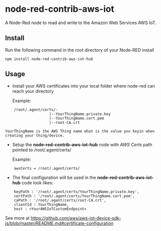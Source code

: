 node-red-contrib-aws-iot
====================

A Node-Red node to read and write to the Amazon Web Services AWS IoT.

Install
-------

Run the following command in the root directory of your Node-RED install

    npm install node-red-contrib-aws-iot-hub


Usage
-----
					
+ Install your AWS certificates into your local folder where node-red can reach your directory
	
	Example: 
```
	/root/.agent/certs/-
					|--YourThingName.private.key
					|--YourThingName.cert.pem
					|--root-CA.crt
```
	YourThingName is the AWS Thing name what is the value you keyin when creating your thing/device.
	
+ Setup the **node-red-contrib-aws-iot-hub** node with *AWS Certs* path pointed to /root/.agent/certs/
	
	Example: 
```
	awsCerts = /root/.agent/certs/
```

+ The final configuration will be used in the **node-red-contrib-aws-iot-hub** code look likes:

```
	keyPath : '/root/.agent/certs/YourThingName.private.key',
	certPath : '/root/.agent/certs/YourThingName.cert.pem',
	caPath : '/root/.agent/certs/root-CA.crt',
	clientId : YourThingName,
	host : <YourAWSIoTCustomEndpoint>
```

See more at https://github.com/aws/aws-iot-device-sdk-js/blob/master/README.md#certificate-configuration 
